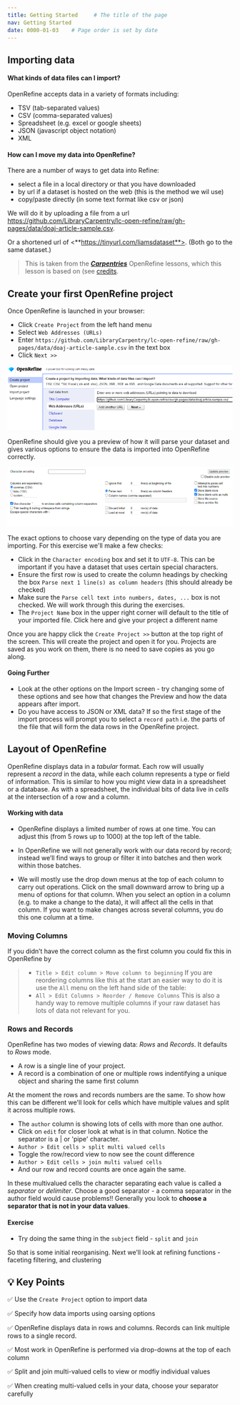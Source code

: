```yaml
---
title: Getting Started     # The title of the page
nav: Getting Started
date: 0000-01-03    # Page order is set by date
---
```


## Importing data

#### What kinds of data files can I import?

OpenRefine accepts data in a variety of formats including:
* TSV (tab-separated values)
* CSV (comma-separated values)
* Spreadsheet (e.g. excel or google sheets)
* JSON (javascript object notation)
* XML

#### How can I move my data into OpenRefine?

There are a number of ways to get data into Refine:
* select a file in a local directory or that you have downloaded
* by url if a dataset is hosted on the web (this is the method we wil use)
* copy/paste directly (in some text format like csv or json)

We will do it by uploading a file from a url <https://github.com/LibraryCarpentry/lc-open-refine/raw/gh-pages/data/doaj-article-sample.csv>. 

Or a shortened url of <**https://tinyurl.com/liamsdataset**>. (Both go to the same dataset.)

> This is taken from the __[*Carpentries*](https://carpentries.org)__ OpenRefine lessons, which this lesson is based on (see [credits](credits.md).

## Create your first OpenRefine project

Once OpenRefine is launched in your browser:
* Click `Create Project` from the left hand menu
* Select `Web Addresses (URLs)`
* Enter `https://github.com/LibraryCarpentry/lc-open-refine/raw/gh-pages/data/doaj-article-sample.csv` in the text box
* Click `Next >>`

![Import screen](assets/images/Import.png)

OpenRefine should give you a preview of how it will parse your dataset and gives various options to ensure the data is imported into OpenRefine correctly. 

![parsing screenshot](assets/images/parsing.png)

The exact options to choose vary depending on the type of data you are importing. For this exercise we'll make a few checks:

* Click in the `Character encoding` box and set it to `UTF-8`. This can be important if you have a dataset that uses certain special characters.
* Ensure the first row is used to create the column headings by checking the box `Parse next 1 line(s) as column headers` (this should already be checked)
* Make sure the `Parse cell text into numbers, dates, ...` box is not checked. We will work through this during the exercises.
* The `Project Name` box in the upper right corner will default to the title of your imported file. Click here and give your project a different name

Once you are happy click the `Create Project >>` button at the top right of the screen. This will create the project and open it for you. Projects are saved as you work on them, there is no need to save copies as you go along.

#### Going Further
* Look at the other options on the Import screen - try changing some of these options and see how that changes the Preview and how the data appears after import.
* Do you have access to JSON or XML data? If so the first stage of the import process will prompt you to select a `record path` i.e. the parts of the file that will form the data rows in the OpenRefine project.

## Layout of OpenRefine

OpenRefine displays data in a _tabular_ format. Each row will usually represent a _record_ in the data, while each column represents a type or field of information. This is similar to how you might view data in a spreadsheet or a database. As with a spreadsheet, the individual bits of data live in _cells_ at the intersection of a row and a column.

#### Working with data

* OpenRefine displays a limited number of rows at one time. You can adjust this (from 5 rows up to 1000) at the top left of the table.

* In OpenRefine we will not generally work with our data record by record; instead we’ll find ways to group or filter it into batches and then work within those batches.

* We will mostly use the drop down menus at the top of each column to carry out operations. Click on the small downward arrow to bring up a menu of options for that column. When you select an option in a column (e.g. to make a change to the data), it will affect all the cells in that column. If you want to make changes across several columns, you do this one column at a time.

### Moving Columns

If you didn’t have the correct column as the first column you could fix this in OpenRefine by
> * `Title > Edit column > Move column to beginning`
If you are reordering columns like this at the start an easier way to do it is use the `All` menu on the left hand side of the table:
> * `All > Edit Columns > Reorder / Remove Columns`
This is also a handy way to remove multiple columns if your raw dataset has lots of data not relevant for you.

### Rows and Records

OpenRefine has two modes of viewing data: _Rows_ and _Records_. It defaults to _Rows_ mode.

* A row is a single line of your project.
* A record is a combination of one or multiple rows indentifying a unique object and sharing the same first column

At the moment the rows and records numbers are the same. To show how this can be different we'll look for cells which have multiple values and split it across multiple rows.

* The `author` column is showing lots of cells with more than one author.
* Click on `edit` for closer look at what is in that column. Notice the separator is a &#124; or 'pipe' character.
* `Author > Edit cells > split multi valued cells`
* Toggle the row/record view to now see the count difference
* `Author > Edit cells > join multi valued cells`
* And our row and record counts are once again the same.

In these multivalued cells the character separating each value is called a _separator_ or _delimiter_. Choose a good separator - a comma separator in the author field would cause problems!! Generally you look to __choose a separator that is not in your data values__.

#### Exercise

* Try doing the same thing in the `subject` field - `split` and `join`

So that is some initial reorganising. Next we’ll look at refining functions - faceting filtering, and clustering

## 💡 Key Points

✅ Use the `Create Project` option to import data

✅ Specify how data imports using oarsing options

✅ OpenRefine displays data in rows and columns. Records can link multiple rows to a single record.

✅ Most work in OpenRefine is performed via drop-downs at the top of each column

✅ Split and join multi-valued cells to view or modfiy individual values

✅ When creating multi-valued cells in your data, choose your separator carefully
